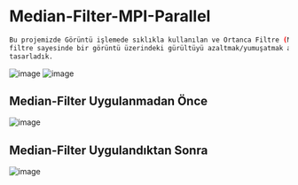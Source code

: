 # Median-Filter-MPI-Parallel
```sh
Bu projemizde Görüntü işlemede sıklıkla kullanılan ve Ortanca Filtre (Median Filter) adı verilen
filtre sayesinde bir görüntü üzerindeki gürültüyü azaltmak/yumuşatmak amacıyla bir seri C++ programı
tasarladık.
```
![image](https://user-images.githubusercontent.com/52732986/106368658-60f8ef00-635c-11eb-9872-ce888bbcf7ea.png)
![image](https://user-images.githubusercontent.com/52732986/106368665-72da9200-635c-11eb-8dc7-765e746b2dd6.png)
## Median-Filter Uygulanmadan Önce
![image](https://user-images.githubusercontent.com/52732986/106368744-1d52b500-635d-11eb-96d0-723e6ea76c57.png)

## Median-Filter Uygulandıktan Sonra
![image](https://user-images.githubusercontent.com/52732986/106368760-3bb8b080-635d-11eb-9906-2e4a4a3f263c.png)
